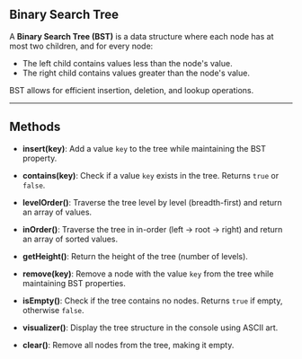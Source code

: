 ## Binary Search Tree

A **Binary Search Tree (BST)** is a data structure where each node has at most two children, 
and for every node:
- The left child contains values less than the node's value.
- The right child contains values greater than the node's value.

BST allows for efficient insertion, deletion, and lookup operations.

---

## Methods

- **insert(key)**: Add a value `key` to the tree while maintaining the BST property.

- **contains(key)**: Check if a value `key` exists in the tree. Returns `true` or `false`.

- **levelOrder()**: Traverse the tree level by level (breadth-first) and return an array of values.

- **inOrder()**: Traverse the tree in in-order (left → root → right) and return an array of sorted values.

- **getHeight()**: Return the height of the tree (number of levels).

- **remove(key)**: Remove a node with the value `key` from the tree while maintaining BST properties.

- **isEmpty()**: Check if the tree contains no nodes. Returns `true` if empty, otherwise `false`.

- **visualizer()**: Display the tree structure in the console using ASCII art.

- **clear()**: Remove all nodes from the tree, making it empty.
